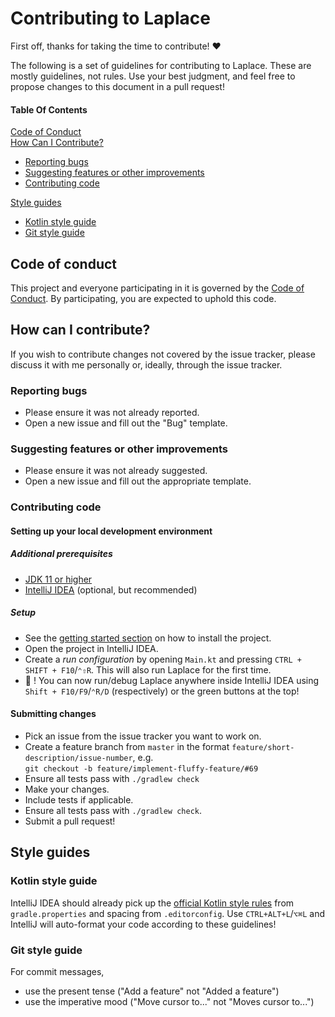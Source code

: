 # Contributing to Laplace

First off, thanks for taking the time to contribute! :heart:

The following is a set of guidelines for contributing to Laplace. These are mostly guidelines, not rules. 
Use your best judgment, and feel free to propose changes to this document in a pull request!

#### Table Of Contents

[Code of Conduct](#code-of-conduct)  
[How Can I Contribute?](#how-can-i-contribute)

  * [Reporting bugs](#reporting-bugs)
  * [Suggesting features or other improvements](#suggesting-features-or-other-improvements)
  * [Contributing code](#contributing-code)

[Style guides](#style-guides)

  * [Kotlin style guide](#kotlin-style-guide)
  * [Git style guide](#git-style-guide)

## Code of conduct

This project and everyone participating in it is governed by the [Code of Conduct](CODE_OF_CONDUCT.md). 
By participating, you are expected to uphold this code.

## How can I contribute?
If you wish to contribute changes not covered by the issue tracker, please discuss it with me personally or, ideally, 
through the issue tracker.

### Reporting bugs

- Please ensure it was not already reported.
- Open a new issue and fill out the "Bug" template.

### Suggesting features or other improvements

- Please ensure it was not already suggested.
- Open a new issue and fill out the appropriate template.

### Contributing code

#### Setting up your local development environment

##### Additional prerequisites
  
- [JDK 11 or higher](https://www.oracle.com/java/technologies/javase-downloads.html)
- [IntelliJ IDEA](https://www.jetbrains.com/idea/download/index.html#section=windows) (optional, but recommended)

##### Setup

- See the [getting started section](README.md#getting-started) on how to install the project.
- Open the project in IntelliJ IDEA.
- Create a *run configuration* by opening `Main.kt` and pressing `CTRL + SHIFT + F10`/`⌃⇧R`. This will also run Laplace for the first time.
- :tada: ! You can now run/debug Laplace anywhere inside IntelliJ IDEA using `Shift + F10/F9`/`⌃R/D` (respectively) or the green buttons at the top!

#### Submitting changes

- Pick an issue from the issue tracker you want to work on.
- Create a feature branch from `master` in the format `feature/short-description/issue-number`, e.g.  
```git checkout -b feature/implement-fluffy-feature/#69```
- Ensure all tests pass with `./gradlew check`
- Make your changes.
- Include tests if applicable.
- Ensure all tests pass with `./gradlew check`.
- Submit a pull request!

## Style guides

### Kotlin style guide

IntelliJ IDEA should already pick up the [official Kotlin style rules](https://kotlinlang.org/docs/reference/coding-conventions.html) 
from `gradle.properties` and spacing from `.editorconfig`. Use `CTRL+ALT+L`/`⌥⌘L` and IntelliJ will auto-format your code according to these guidelines!

### Git style guide

For commit messages,
 
* use the present tense ("Add a feature" not "Added a feature")
* use the imperative mood ("Move cursor to..." not "Moves cursor to...")
